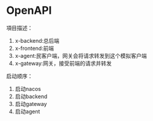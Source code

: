 # OpenAPI

項目描述：

1. x-backend:总后端
2. x-frontend:前端
3. x-agent:民客户端，网关会将请求转发到这个模拟客户端
4. x-gateway:网关，接受前端的请求并转发

启动顺序：

1. 启动nacos
2. 启动backend
3. 启动gateway
4. 启动agent